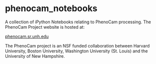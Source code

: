 phenocam_notebooks
==================

A collection of iPython Notebooks relating to PhenoCam processing.
The PhenoCam Project website is hosted at:

[phenocam.sr.unh.edu](https://phenocam.sr.unh.edu)

The PhenoCam project is an NSF funded collaboration between Harvard University, Boston
University, Washington University (St. Louis) and the University
of New Hampshire.  

